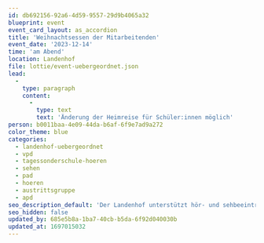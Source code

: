 ```yaml
---
id: db692156-92a6-4d59-9557-29d9b4065a32
blueprint: event
event_card_layout: as_accordion
title: 'Weihnachtsessen der Mitarbeitenden'
event_date: '2023-12-14'
time: 'am Abend'
location: Landenhof
file: lottie/event-uebergeordnet.json
lead:
  -
    type: paragraph
    content:
      -
        type: text
        text: 'Änderung der Heimreise für Schüler:innen möglich'
person: b0011baa-4e09-44da-b6af-6f9e7ad9a272
color_theme: blue
categories:
  - landenhof-uebergeordnet
  - vpd
  - tagessonderschule-hoeren
  - sehen
  - pad
  - hoeren
  - austrittsgruppe
  - apd
seo_description_default: 'Der Landenhof unterstützt hör- und sehbeeinträchtigte Kinder & Jugendliche in ihrem selbstbestimmten Leben durch Förderung ihrer Fähigkeiten & Entwicklung'
seo_hidden: false
updated_by: 685e5b8a-1ba7-40cb-b5da-6f92d040030b
updated_at: 1697015032
---
```

